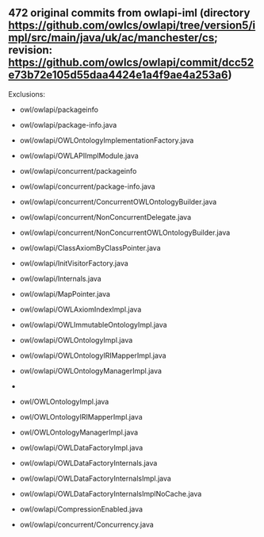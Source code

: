 ## 472 original commits from owlapi-iml (directory https://github.com/owlcs/owlapi/tree/version5/impl/src/main/java/uk/ac/manchester/cs; revision: https://github.com/owlcs/owlapi/commit/dcc52e73b72e105d55daa4424e1a4f9ae4a253a6)

Exclusions:

* owl/owlapi/packageinfo
* owl/owlapi/package-info.java
* owl/owlapi/OWLOntologyImplementationFactory.java
* owl/owlapi/OWLAPIImplModule.java
* owl/owlapi/concurrent/packageinfo
* owl/owlapi/concurrent/package-info.java
* owl/owlapi/concurrent/ConcurrentOWLOntologyBuilder.java
* owl/owlapi/concurrent/NonConcurrentDelegate.java
* owl/owlapi/concurrent/NonConcurrentOWLOntologyBuilder.java

* owl/owlapi/ClassAxiomByClassPointer.java
* owl/owlapi/InitVisitorFactory.java
* owl/owlapi/Internals.java
* owl/owlapi/MapPointer.java
* owl/owlapi/OWLAxiomIndexImpl.java
* owl/owlapi/OWLImmutableOntologyImpl.java
* owl/owlapi/OWLOntologyImpl.java

* owl/owlapi/OWLOntologyIRIMapperImpl.java
* owl/owlapi/OWLOntologyManagerImpl.java
*
* owl/OWLOntologyImpl.java
* owl/OWLOntologyIRIMapperImpl.java
* owl/OWLOntologyManagerImpl.java

* owl/owlapi/OWLDataFactoryImpl.java
* owl/owlapi/OWLDataFactoryInternals.java
* owl/owlapi/OWLDataFactoryInternalsImpl.java
* owl/owlapi/OWLDataFactoryInternalsImplNoCache.java 
* owl/owlapi/CompressionEnabled.java
* owl/owlapi/concurrent/Concurrency.java